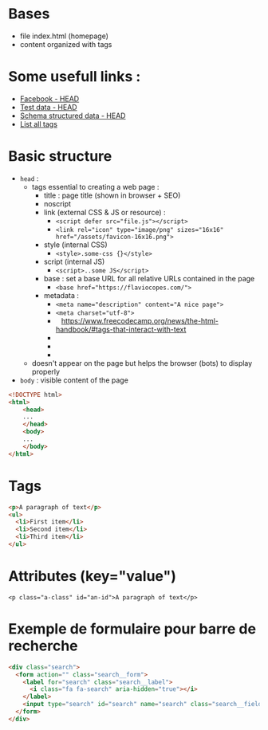 # Bases
- file index.html (homepage)
- content organized with tags

# Some usefull links :
- [Facebook - HEAD](https://developers.facebook.com/tools/debug/)
- [Test data - HEAD](https://search.google.com/structured-data/testing-tool/u/0/)
- [Schema structured data - HEAD](https://raventools.com/site-auditor/seo-guide/schema-structured-data)
- [List all tags](https://openclassrooms.com/en/courses/1603881-apprenez-a-creer-votre-site-web-avec-html5-et-css3/1608357-memento-des-balises-html)

# Basic structure
- ```head``` : 
  - tags essential to creating a web page :
    - title : page title (shown in browser + SEO)
    - noscript
    - link (external CSS & JS or resource) : 
      - ```<script defer src="file.js"></script>```
      - ```<link rel="icon" type="image/png" sizes="16x16" href="/assets/favicon-16x16.png">```
    - style (internal CSS)
      - ```<style>.some-css {}</style>```
    - script (internal JS)
      - ```<script>..some JS</script>```
    - base : set a base URL for all relative URLs contained in the page
      - ```<base href="https://flaviocopes.com/">```
    - metadata : 
      - ```<meta name="description" content="A nice page">```
      - ```<meta charset="utf-8">```
      - ``` ```
      https://www.freecodecamp.org/news/the-html-handbook/#tags-that-interact-with-text
      - ``` ```
      - ``` ```
      - ``` ```
  - doesn't appear on the page but helps the browser (bots) to display properly
- ```body``` : visible content of the page

```html
<!DOCTYPE html>
<html>
    <head>
    ...
    </head>
    <body>
    ...
    </body>
</html>
```

# Tags
```html
<p>A paragraph of text</p>
<ul>
  <li>First item</li>
  <li>Second item</li>
  <li>Third item</li>
</ul>
```
# Attributes (key="value")
```
<p class="a-class" id="an-id">A paragraph of text</p>
```

# Exemple de formulaire pour barre de recherche
```html
<div class="search">
  <form action="" class="search__form">
    <label for="search" class="search__label">
      <i class="fa fa-search" aria-hidden="true"></i>
    </label>
    <input type="search" id="search" name="search" class="search__field" placeholder="Rechercher">
  </form>
</div>
